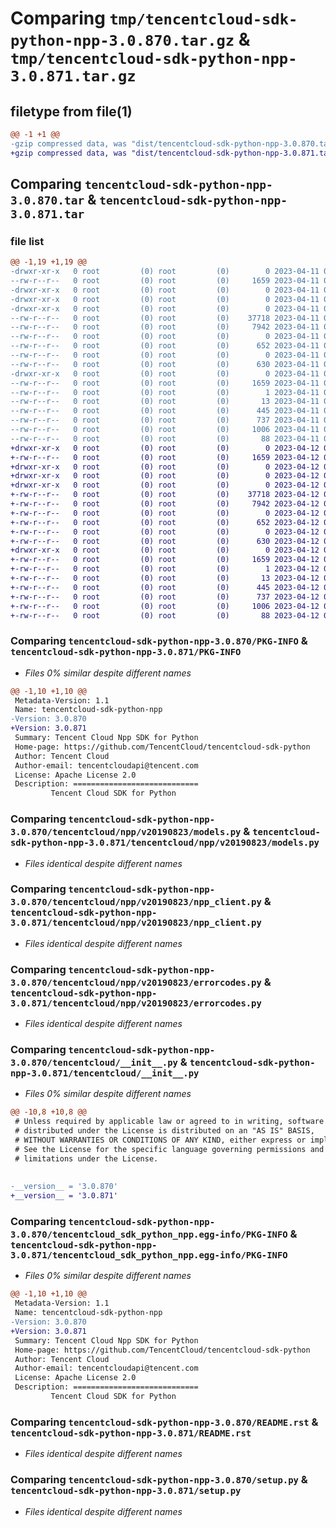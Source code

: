 # Comparing `tmp/tencentcloud-sdk-python-npp-3.0.870.tar.gz` & `tmp/tencentcloud-sdk-python-npp-3.0.871.tar.gz`

## filetype from file(1)

```diff
@@ -1 +1 @@
-gzip compressed data, was "dist/tencentcloud-sdk-python-npp-3.0.870.tar", last modified: Tue Apr 11 03:44:06 2023, max compression
+gzip compressed data, was "dist/tencentcloud-sdk-python-npp-3.0.871.tar", last modified: Wed Apr 12 00:37:15 2023, max compression
```

## Comparing `tencentcloud-sdk-python-npp-3.0.870.tar` & `tencentcloud-sdk-python-npp-3.0.871.tar`

### file list

```diff
@@ -1,19 +1,19 @@
-drwxr-xr-x   0 root         (0) root         (0)        0 2023-04-11 03:44:06.000000 tencentcloud-sdk-python-npp-3.0.870/
--rw-r--r--   0 root         (0) root         (0)     1659 2023-04-11 03:44:06.000000 tencentcloud-sdk-python-npp-3.0.870/PKG-INFO
-drwxr-xr-x   0 root         (0) root         (0)        0 2023-04-11 03:44:06.000000 tencentcloud-sdk-python-npp-3.0.870/tencentcloud/
-drwxr-xr-x   0 root         (0) root         (0)        0 2023-04-11 03:44:06.000000 tencentcloud-sdk-python-npp-3.0.870/tencentcloud/npp/
-drwxr-xr-x   0 root         (0) root         (0)        0 2023-04-11 03:44:06.000000 tencentcloud-sdk-python-npp-3.0.870/tencentcloud/npp/v20190823/
--rw-r--r--   0 root         (0) root         (0)    37718 2023-04-11 03:44:06.000000 tencentcloud-sdk-python-npp-3.0.870/tencentcloud/npp/v20190823/models.py
--rw-r--r--   0 root         (0) root         (0)     7942 2023-04-11 03:44:06.000000 tencentcloud-sdk-python-npp-3.0.870/tencentcloud/npp/v20190823/npp_client.py
--rw-r--r--   0 root         (0) root         (0)        0 2023-04-11 03:44:06.000000 tencentcloud-sdk-python-npp-3.0.870/tencentcloud/npp/v20190823/__init__.py
--rw-r--r--   0 root         (0) root         (0)      652 2023-04-11 03:44:06.000000 tencentcloud-sdk-python-npp-3.0.870/tencentcloud/npp/v20190823/errorcodes.py
--rw-r--r--   0 root         (0) root         (0)        0 2023-04-11 03:44:06.000000 tencentcloud-sdk-python-npp-3.0.870/tencentcloud/npp/__init__.py
--rw-r--r--   0 root         (0) root         (0)      630 2023-04-11 03:44:06.000000 tencentcloud-sdk-python-npp-3.0.870/tencentcloud/__init__.py
-drwxr-xr-x   0 root         (0) root         (0)        0 2023-04-11 03:44:06.000000 tencentcloud-sdk-python-npp-3.0.870/tencentcloud_sdk_python_npp.egg-info/
--rw-r--r--   0 root         (0) root         (0)     1659 2023-04-11 03:44:06.000000 tencentcloud-sdk-python-npp-3.0.870/tencentcloud_sdk_python_npp.egg-info/PKG-INFO
--rw-r--r--   0 root         (0) root         (0)        1 2023-04-11 03:44:06.000000 tencentcloud-sdk-python-npp-3.0.870/tencentcloud_sdk_python_npp.egg-info/dependency_links.txt
--rw-r--r--   0 root         (0) root         (0)       13 2023-04-11 03:44:06.000000 tencentcloud-sdk-python-npp-3.0.870/tencentcloud_sdk_python_npp.egg-info/top_level.txt
--rw-r--r--   0 root         (0) root         (0)      445 2023-04-11 03:44:06.000000 tencentcloud-sdk-python-npp-3.0.870/tencentcloud_sdk_python_npp.egg-info/SOURCES.txt
--rw-r--r--   0 root         (0) root         (0)      737 2023-04-11 03:44:06.000000 tencentcloud-sdk-python-npp-3.0.870/README.rst
--rw-r--r--   0 root         (0) root         (0)     1006 2023-04-11 03:44:06.000000 tencentcloud-sdk-python-npp-3.0.870/setup.py
--rw-r--r--   0 root         (0) root         (0)       88 2023-04-11 03:44:06.000000 tencentcloud-sdk-python-npp-3.0.870/setup.cfg
+drwxr-xr-x   0 root         (0) root         (0)        0 2023-04-12 00:37:15.000000 tencentcloud-sdk-python-npp-3.0.871/
+-rw-r--r--   0 root         (0) root         (0)     1659 2023-04-12 00:37:15.000000 tencentcloud-sdk-python-npp-3.0.871/PKG-INFO
+drwxr-xr-x   0 root         (0) root         (0)        0 2023-04-12 00:37:15.000000 tencentcloud-sdk-python-npp-3.0.871/tencentcloud/
+drwxr-xr-x   0 root         (0) root         (0)        0 2023-04-12 00:37:15.000000 tencentcloud-sdk-python-npp-3.0.871/tencentcloud/npp/
+drwxr-xr-x   0 root         (0) root         (0)        0 2023-04-12 00:37:15.000000 tencentcloud-sdk-python-npp-3.0.871/tencentcloud/npp/v20190823/
+-rw-r--r--   0 root         (0) root         (0)    37718 2023-04-12 00:37:15.000000 tencentcloud-sdk-python-npp-3.0.871/tencentcloud/npp/v20190823/models.py
+-rw-r--r--   0 root         (0) root         (0)     7942 2023-04-12 00:37:15.000000 tencentcloud-sdk-python-npp-3.0.871/tencentcloud/npp/v20190823/npp_client.py
+-rw-r--r--   0 root         (0) root         (0)        0 2023-04-12 00:37:15.000000 tencentcloud-sdk-python-npp-3.0.871/tencentcloud/npp/v20190823/__init__.py
+-rw-r--r--   0 root         (0) root         (0)      652 2023-04-12 00:37:15.000000 tencentcloud-sdk-python-npp-3.0.871/tencentcloud/npp/v20190823/errorcodes.py
+-rw-r--r--   0 root         (0) root         (0)        0 2023-04-12 00:37:15.000000 tencentcloud-sdk-python-npp-3.0.871/tencentcloud/npp/__init__.py
+-rw-r--r--   0 root         (0) root         (0)      630 2023-04-12 00:37:15.000000 tencentcloud-sdk-python-npp-3.0.871/tencentcloud/__init__.py
+drwxr-xr-x   0 root         (0) root         (0)        0 2023-04-12 00:37:15.000000 tencentcloud-sdk-python-npp-3.0.871/tencentcloud_sdk_python_npp.egg-info/
+-rw-r--r--   0 root         (0) root         (0)     1659 2023-04-12 00:37:15.000000 tencentcloud-sdk-python-npp-3.0.871/tencentcloud_sdk_python_npp.egg-info/PKG-INFO
+-rw-r--r--   0 root         (0) root         (0)        1 2023-04-12 00:37:15.000000 tencentcloud-sdk-python-npp-3.0.871/tencentcloud_sdk_python_npp.egg-info/dependency_links.txt
+-rw-r--r--   0 root         (0) root         (0)       13 2023-04-12 00:37:15.000000 tencentcloud-sdk-python-npp-3.0.871/tencentcloud_sdk_python_npp.egg-info/top_level.txt
+-rw-r--r--   0 root         (0) root         (0)      445 2023-04-12 00:37:15.000000 tencentcloud-sdk-python-npp-3.0.871/tencentcloud_sdk_python_npp.egg-info/SOURCES.txt
+-rw-r--r--   0 root         (0) root         (0)      737 2023-04-12 00:37:15.000000 tencentcloud-sdk-python-npp-3.0.871/README.rst
+-rw-r--r--   0 root         (0) root         (0)     1006 2023-04-12 00:37:15.000000 tencentcloud-sdk-python-npp-3.0.871/setup.py
+-rw-r--r--   0 root         (0) root         (0)       88 2023-04-12 00:37:15.000000 tencentcloud-sdk-python-npp-3.0.871/setup.cfg
```

### Comparing `tencentcloud-sdk-python-npp-3.0.870/PKG-INFO` & `tencentcloud-sdk-python-npp-3.0.871/PKG-INFO`

 * *Files 0% similar despite different names*

```diff
@@ -1,10 +1,10 @@
 Metadata-Version: 1.1
 Name: tencentcloud-sdk-python-npp
-Version: 3.0.870
+Version: 3.0.871
 Summary: Tencent Cloud Npp SDK for Python
 Home-page: https://github.com/TencentCloud/tencentcloud-sdk-python
 Author: Tencent Cloud
 Author-email: tencentcloudapi@tencent.com
 License: Apache License 2.0
 Description: ============================
         Tencent Cloud SDK for Python
```

### Comparing `tencentcloud-sdk-python-npp-3.0.870/tencentcloud/npp/v20190823/models.py` & `tencentcloud-sdk-python-npp-3.0.871/tencentcloud/npp/v20190823/models.py`

 * *Files identical despite different names*

### Comparing `tencentcloud-sdk-python-npp-3.0.870/tencentcloud/npp/v20190823/npp_client.py` & `tencentcloud-sdk-python-npp-3.0.871/tencentcloud/npp/v20190823/npp_client.py`

 * *Files identical despite different names*

### Comparing `tencentcloud-sdk-python-npp-3.0.870/tencentcloud/npp/v20190823/errorcodes.py` & `tencentcloud-sdk-python-npp-3.0.871/tencentcloud/npp/v20190823/errorcodes.py`

 * *Files identical despite different names*

### Comparing `tencentcloud-sdk-python-npp-3.0.870/tencentcloud/__init__.py` & `tencentcloud-sdk-python-npp-3.0.871/tencentcloud/__init__.py`

 * *Files 0% similar despite different names*

```diff
@@ -10,8 +10,8 @@
 # Unless required by applicable law or agreed to in writing, software
 # distributed under the License is distributed on an "AS IS" BASIS,
 # WITHOUT WARRANTIES OR CONDITIONS OF ANY KIND, either express or implied.
 # See the License for the specific language governing permissions and
 # limitations under the License.
 
 
-__version__ = '3.0.870'
+__version__ = '3.0.871'
```

### Comparing `tencentcloud-sdk-python-npp-3.0.870/tencentcloud_sdk_python_npp.egg-info/PKG-INFO` & `tencentcloud-sdk-python-npp-3.0.871/tencentcloud_sdk_python_npp.egg-info/PKG-INFO`

 * *Files 0% similar despite different names*

```diff
@@ -1,10 +1,10 @@
 Metadata-Version: 1.1
 Name: tencentcloud-sdk-python-npp
-Version: 3.0.870
+Version: 3.0.871
 Summary: Tencent Cloud Npp SDK for Python
 Home-page: https://github.com/TencentCloud/tencentcloud-sdk-python
 Author: Tencent Cloud
 Author-email: tencentcloudapi@tencent.com
 License: Apache License 2.0
 Description: ============================
         Tencent Cloud SDK for Python
```

### Comparing `tencentcloud-sdk-python-npp-3.0.870/README.rst` & `tencentcloud-sdk-python-npp-3.0.871/README.rst`

 * *Files identical despite different names*

### Comparing `tencentcloud-sdk-python-npp-3.0.870/setup.py` & `tencentcloud-sdk-python-npp-3.0.871/setup.py`

 * *Files identical despite different names*

